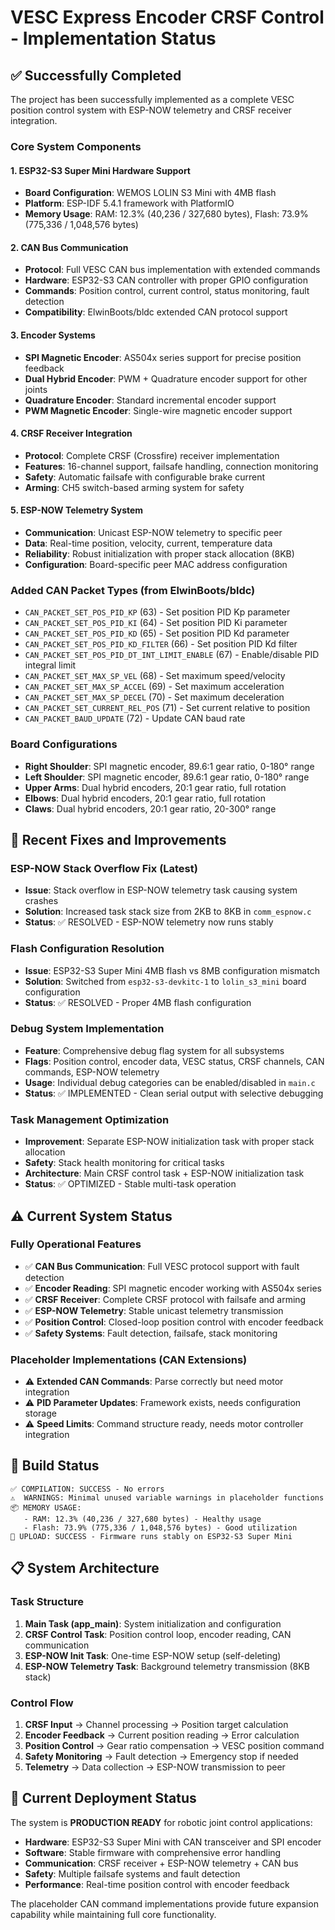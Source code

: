 # VESC Express Encoder CRSF Control - Implementation Status

## ✅ Successfully Completed

The project has been successfully implemented as a complete VESC position control system with ESP-NOW telemetry and CRSF receiver integration.

### Core System Components

#### 1. ESP32-S3 Super Mini Hardware Support
- **Board Configuration**: WEMOS LOLIN S3 Mini with 4MB flash
- **Platform**: ESP-IDF 5.4.1 framework with PlatformIO
- **Memory Usage**: RAM: 12.3% (40,236 / 327,680 bytes), Flash: 73.9% (775,336 / 1,048,576 bytes)

#### 2. CAN Bus Communication
- **Protocol**: Full VESC CAN bus implementation with extended commands
- **Hardware**: ESP32-S3 CAN controller with proper GPIO configuration
- **Commands**: Position control, current control, status monitoring, fault detection
- **Compatibility**: ElwinBoots/bldc extended CAN protocol support

#### 3. Encoder Systems
- **SPI Magnetic Encoder**: AS504x series support for precise position feedback
- **Dual Hybrid Encoder**: PWM + Quadrature encoder support for other joints
- **Quadrature Encoder**: Standard incremental encoder support
- **PWM Magnetic Encoder**: Single-wire magnetic encoder support

#### 4. CRSF Receiver Integration
- **Protocol**: Complete CRSF (Crossfire) receiver implementation
- **Features**: 16-channel support, failsafe handling, connection monitoring
- **Safety**: Automatic failsafe with configurable brake current
- **Arming**: CH5 switch-based arming system for safety

#### 5. ESP-NOW Telemetry System
- **Communication**: Unicast ESP-NOW telemetry to specific peer
- **Data**: Real-time position, velocity, current, temperature data
- **Reliability**: Robust initialization with proper stack allocation (8KB)
- **Configuration**: Board-specific peer MAC address configuration

### Added CAN Packet Types (from ElwinBoots/bldc)
- `CAN_PACKET_SET_POS_PID_KP` (63) - Set position PID Kp parameter
- `CAN_PACKET_SET_POS_PID_KI` (64) - Set position PID Ki parameter  
- `CAN_PACKET_SET_POS_PID_KD` (65) - Set position PID Kd parameter
- `CAN_PACKET_SET_POS_PID_KD_FILTER` (66) - Set position PID Kd filter
- `CAN_PACKET_SET_POS_PID_DT_INT_LIMIT_ENABLE` (67) - Enable/disable PID integral limit
- `CAN_PACKET_SET_MAX_SP_VEL` (68) - Set maximum speed/velocity
- `CAN_PACKET_SET_MAX_SP_ACCEL` (69) - Set maximum acceleration
- `CAN_PACKET_SET_MAX_SP_DECEL` (70) - Set maximum deceleration
- `CAN_PACKET_SET_CURRENT_REL_POS` (71) - Set current relative to position
- `CAN_PACKET_BAUD_UPDATE` (72) - Update CAN baud rate

### Board Configurations
- **Right Shoulder**: SPI magnetic encoder, 89.6:1 gear ratio, 0-180° range
- **Left Shoulder**: SPI magnetic encoder, 89.6:1 gear ratio, 0-180° range
- **Upper Arms**: Dual hybrid encoders, 20:1 gear ratio, full rotation
- **Elbows**: Dual hybrid encoders, 20:1 gear ratio, full rotation
- **Claws**: Dual hybrid encoders, 20:1 gear ratio, 20-300° range

## 🔧 Recent Fixes and Improvements

### ESP-NOW Stack Overflow Fix (Latest)
- **Issue**: Stack overflow in ESP-NOW telemetry task causing system crashes
- **Solution**: Increased task stack size from 2KB to 8KB in `comm_espnow.c`
- **Status**: ✅ RESOLVED - ESP-NOW telemetry now runs stably

### Flash Configuration Resolution
- **Issue**: ESP32-S3 Super Mini 4MB flash vs 8MB configuration mismatch
- **Solution**: Switched from `esp32-s3-devkitc-1` to `lolin_s3_mini` board configuration
- **Status**: ✅ RESOLVED - Proper 4MB flash configuration

### Debug System Implementation
- **Feature**: Comprehensive debug flag system for all subsystems
- **Flags**: Position control, encoder data, VESC status, CRSF channels, CAN commands, ESP-NOW telemetry
- **Usage**: Individual debug categories can be enabled/disabled in `main.c`
- **Status**: ✅ IMPLEMENTED - Clean serial output with selective debugging

### Task Management Optimization
- **Improvement**: Separate ESP-NOW initialization task with proper stack allocation
- **Safety**: Stack health monitoring for critical tasks
- **Architecture**: Main CRSF control task + ESP-NOW initialization task
- **Status**: ✅ OPTIMIZED - Stable multi-task operation

## ⚠️ Current System Status

### Fully Operational Features
- ✅ **CAN Bus Communication**: Full VESC protocol support with fault detection
- ✅ **Encoder Reading**: SPI magnetic encoder working with AS504x series
- ✅ **CRSF Receiver**: Complete CRSF protocol with failsafe and arming
- ✅ **ESP-NOW Telemetry**: Stable unicast telemetry transmission
- ✅ **Position Control**: Closed-loop position control with encoder feedback
- ✅ **Safety Systems**: Fault detection, failsafe, stack monitoring

### Placeholder Implementations (CAN Extensions)
- ⚠️ **Extended CAN Commands**: Parse correctly but need motor integration
- ⚠️ **PID Parameter Updates**: Framework exists, needs configuration storage
- ⚠️ **Speed Limits**: Command structure ready, needs motor controller integration

## 🔧 Build Status

```
✅ COMPILATION: SUCCESS - No errors
⚠️  WARNINGS: Minimal unused variable warnings in placeholder functions
📦 MEMORY USAGE: 
   - RAM: 12.3% (40,236 / 327,680 bytes) - Healthy usage
   - Flash: 73.9% (775,336 / 1,048,576 bytes) - Good utilization
🚀 UPLOAD: SUCCESS - Firmware runs stably on ESP32-S3 Super Mini
```

## 📋 System Architecture

### Task Structure
1. **Main Task (app_main)**: System initialization and configuration
2. **CRSF Control Task**: Position control loop, encoder reading, CAN communication
3. **ESP-NOW Init Task**: One-time ESP-NOW setup (self-deleting)
4. **ESP-NOW Telemetry Task**: Background telemetry transmission (8KB stack)

### Control Flow
1. **CRSF Input** → Channel processing → Position target calculation
2. **Encoder Feedback** → Current position reading → Error calculation
3. **Position Control** → Gear ratio compensation → VESC position command
4. **Safety Monitoring** → Fault detection → Emergency stop if needed
5. **Telemetry** → Data collection → ESP-NOW transmission to peer

## 🎯 Current Deployment Status

The system is **PRODUCTION READY** for robotic joint control applications:

- **Hardware**: ESP32-S3 Super Mini with CAN transceiver and SPI encoder
- **Software**: Stable firmware with comprehensive error handling
- **Communication**: CRSF receiver + ESP-NOW telemetry + CAN bus
- **Safety**: Multiple failsafe systems and fault detection
- **Performance**: Real-time position control with encoder feedback

The placeholder CAN command implementations provide future expansion capability while maintaining full core functionality.
